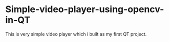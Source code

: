 # Simple-video-player-using-opencv-in-QT

This is very simple video player which i built as my first QT project.
